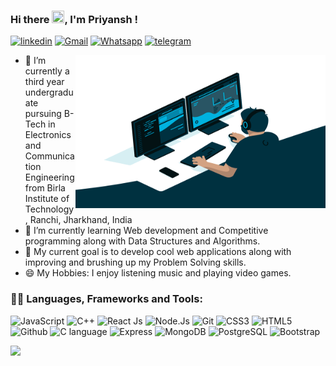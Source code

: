### Hi there <img src="https://camo.githubusercontent.com/e8e7b06ecf583bc040eb60e44eb5b8e0ecc5421320a92929ce21522dbc34c891/68747470733a2f2f6d656469612e67697068792e636f6d2f6d656469612f6876524a434c467a6361737252346961377a2f67697068792e676966" width="20" height="20" >, I'm Priyansh ! 

<!-- ![](https://komarev.com/ghpvc/?username=Kpriyansh&style=flat-square) -->
<a  href="https://www.linkedin.com/in/priyansh-kumar-2027281a7" target="_blank"><img title = "linkedin" src="https://img.shields.io/badge/LinkedIn-0077B5?style=for-the-badge&logo=linkedin&logoColor=white"></a> <a href="mailto:kumarpriyanshcr7@gmail.com" target="_blank"><img title="Gmail" src="https://img.shields.io/badge/Gmail-D14836?style=for-the-badge&logo=gmail&logoColor=white"></a> <a href="" target="_blank"><img title="Whatsapp" src="https://img.shields.io/badge/WhatsApp-25D366?style=for-the-badge&logo=whatsapp&logoColor=white"></a> <a href="" target="_blank"><img title="telegram" src="https://img.shields.io/badge/Telegram-2CA5E0?style=for-the-badge&logo=telegram&logoColor=white"></a>

<img src="https://raw.githubusercontent.com/Kpriyansh/Kpriyansh/main/code.gif" align="right" margin-top="50" width="400" height="245" style="max-width:100%; padding-top:20;">

* 🔭 I’m currently a third year undergraduate pursuing B-Tech in Electronics and Communication Engineering from Birla Institute of Technology, Ranchi, Jharkhand, India
* 🌱 I’m currently learning Web development and Competitive programming along with Data Structures and Algorithms.
* 🎯 My current goal is to develop cool web applications along with improving and brushing up my Problem Solving skills. 
* 😄 My Hobbies: I enjoy listening music and playing video games.


### 👩‍💻 Languages, Frameworks and Tools:

<img title="JavaScript" src="https://img.shields.io/badge/JavaScript-F7DF1E?style=for-the-badge&logo=javascript&logoColor=black"> <img title="C++" 
src="https://img.shields.io/badge/C%2B%2B-00599C?style=for-the-badge&logo=c%2B%2B&logoColor=white"> <img title="React Js" src="https://img.shields.io/badge/React-20232A?style=for-the-badge&logo=react&logoColor=61DAFB"> <img title="Node.Js" src="https://img.shields.io/badge/Node.js-43853D?style=for-the-badge&logo=node.js&logoColor=white"> <img title="Git" src="https://img.shields.io/badge/Git-F05033?style=for-the-badge&logo=Git&logoColor=white"> <img title="CSS3" src="https://img.shields.io/badge/CSS3-1572B6?style=for-the-badge&logo=css3&logoColor=white" >  <img title="HTML5" src="https://img.shields.io/badge/HTML5-E34F26?style=for-the-badge&logo=html5&logoColor=white"> <img title="Github" src="https://img.shields.io/badge/GitHub-100000?style=for-the-badge&logo=github&logoColor=white"> <img title="C language" src="https://img.shields.io/badge/C-00599C?style=for-the-badge&logo=c&logoColor=white"> <img title="Express" src="https://img.shields.io/badge/Express.js-000000?style=for-the-badge&logo=express&logoColor=white"> <img title="MongoDB" src="https://img.shields.io/badge/MongoDB-4EA94B?style=for-the-badge&logo=mongodb&logoColor=white"> <img title="PostgreSQL" src="https://img.shields.io/badge/PostgreSQL-316192?style=for-the-badge&logo=postgresql&logoColor=white"> <img title = "Bootstrap" src="https://img.shields.io/badge/Bootstrap-563D7C?style=for-the-badge&logo=bootstrap&logoColor=white">

![](https://komarev.com/ghpvc/?username=Kpriyansh)






